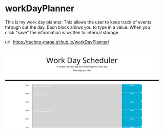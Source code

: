 # workDayPlanner

This is my work day planner. This allows the user to keep track of events through out the day. Each block allows you to type in a value. When you click "save" the information is written to internal storage.

url: https://techno-mage.github.io/workDayPlanner/

<img src="images/screenshot_Work_Day_Scheduler.png">
